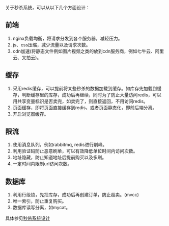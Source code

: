 关于秒杀系统，可以从以下几个方面设计：

## 前端
1. nginx负载均衡，将请求分发到各个服务器，减轻压力。
2. js、css压缩，减少流量以及请求次数。
3. cdn加速(将静态文件例如图片视频之类的放到cdn服务商，例如七牛云、阿里云、又拍云)。

## 缓存
1. 采用redis缓存，可以提前将某些秒杀的数据加载到缓存。如库存先加载到缓存，判断缓存里的库存，成功后再继续，同时为了防止大量访问redis，可以用共享变量标识是否卖完，如卖完了，则直接返回，不用访问redis。
2. 页面缓存，即将页面直接缓存到redis，或者页面静态化，即前后端分离。
3. 开启浏览器缓存。

## 限流
1. 使用消息队列，例如rabbitmq, redis进行削峰。
2. 利用验证码防止恶意刷单，可以有效降低单位时间内访问次数。
3. 地址隐藏，防止知道地址后提前购买以及多刷。
4. 一定时间内限制url访问次数。

## 数据库
1. 利用行级锁，先扣库存，成功后再创建订单，防止超卖。(mvcc)
2. 唯一索引，防止重复购买。
3. 数据库读写分离，如mycat。

具体参见[秒杀系统设计](https://mp.weixin.qq.com/s?__biz=MzU2OTUyNzk1NQ==&mid=2247491172&amp;idx=1&amp;sn=1b3c5ca9b043bafd23687f9a55946492&source=41#wechat_redirect)
